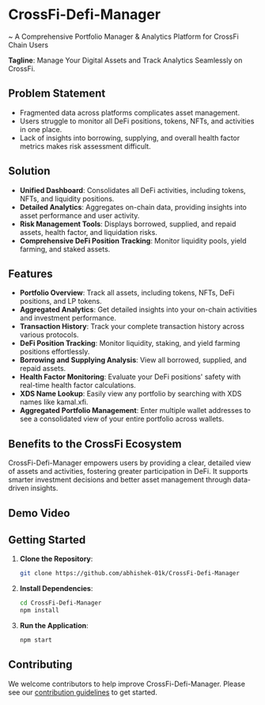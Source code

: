 # CrossFi-Defi-Manager

~ A Comprehensive Portfolio Manager & Analytics Platform for CrossFi Chain Users

**Tagline**: Manage Your Digital Assets and Track Analytics Seamlessly on CrossFi.

## Problem Statement

- Fragmented data across platforms complicates asset management.
- Users struggle to monitor all DeFi positions, tokens, NFTs, and activities in one place.
- Lack of insights into borrowing, supplying, and overall health factor metrics makes risk assessment difficult.

## Solution

- **Unified Dashboard**: Consolidates all DeFi activities, including tokens, NFTs, and liquidity positions.
- **Detailed Analytics**: Aggregates on-chain data, providing insights into asset performance and user activity.
- **Risk Management Tools**: Displays borrowed, supplied, and repaid assets, health factor, and liquidation risks.
- **Comprehensive DeFi Position Tracking**: Monitor liquidity pools, yield farming, and staked assets.

## Features

- **Portfolio Overview**: Track all assets, including tokens, NFTs, DeFi positions, and LP tokens.
- **Aggregated Analytics**: Get detailed insights into your on-chain activities and investment performance.
- **Transaction History**: Track your complete transaction history across various protocols.
- **DeFi Position Tracking**: Monitor liquidity, staking, and yield farming positions effortlessly.
- **Borrowing and Supplying Analysis**: View all borrowed, supplied, and repaid assets.
- **Health Factor Monitoring**: Evaluate your DeFi positions' safety with real-time health factor calculations.
- **XDS Name Lookup**: Easily view any portfolio by searching with XDS names like kamal.xfi.
- **Aggregated Portfolio Management**: Enter multiple wallet addresses to see a consolidated view of your entire portfolio across wallets.

## Benefits to the CrossFi Ecosystem

CrossFi-Defi-Manager empowers users by providing a clear, detailed view of assets and activities, fostering greater participation in DeFi. It supports smarter investment decisions and better asset management through data-driven insights.

## Demo Video 


## Getting Started

1. **Clone the Repository**: 
   ```bash
   git clone https://github.com/abhishek-01k/CrossFi-Defi-Manager
   ```
2. **Install Dependencies**:
   ```bash
   cd CrossFi-Defi-Manager
   npm install
   ```
3. **Run the Application**:
   ```bash
   npm start
   ```

## Contributing

We welcome contributors to help improve CrossFi-Defi-Manager. Please see our [contribution guidelines](#) to get started.

